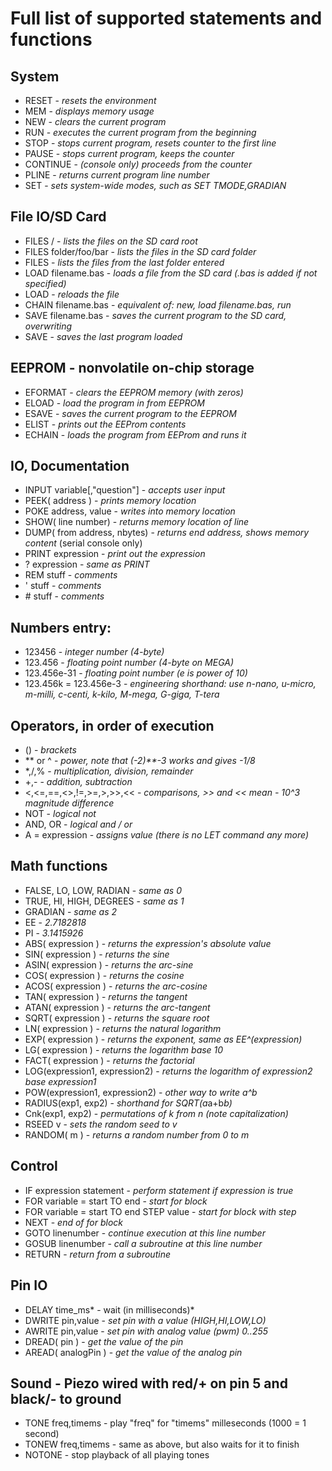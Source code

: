 # Full list of supported statements and functions

## System
- RESET							- *resets the environment*
- MEM							- *displays memory usage*
- NEW							- *clears the current program*
- RUN							- *executes the current program from the beginning*
- STOP							- *stops current program, resets counter to the first line*
- PAUSE							- *stops current program, keeps the counter*
- CONTINUE						- *(console only) proceeds from the counter*
- PLINE							- *returns current program line number*
- SET							- *sets system-wide modes, such as SET TMODE,GRADIAN*

## File IO/SD Card
- FILES /						- *lists the files on the SD card root*
- FILES folder/foo/bar			- *lists the files in the SD card folder*
- FILES							- *lists the files from the last folder entered*
- LOAD filename.bas				- *loads a file from the SD card (.bas is added if not specified)*
- LOAD							- *reloads the file*
- CHAIN filename.bas			- *equivalent of: new, load filename.bas, run*
- SAVE filename.bas				- *saves the current program to the SD card, overwriting*
- SAVE 							- *saves the last program loaded*

## EEPROM - nonvolatile on-chip storage
- EFORMAT						- *clears the EEPROM memory (with zeros)*
- ELOAD							- *load the program in from EEPROM*
- ESAVE							- *saves the current program to the EEPROM*
- ELIST							- *prints out the EEProm contents*
- ECHAIN						- *loads the program from EEProm and runs it*

## IO, Documentation
- INPUT variable[,"question"]	- *accepts user input*
- PEEK( address )				- *prints memory location*
- POKE address, value			- *writes into memory location*
- SHOW( line number)			- *returns memory location of line*
- DUMP( from address, nbytes)	- *returns end address, shows memory content* (serial console only)
- PRINT expression				- *print out the expression*
- ? expression					- *same as PRINT*
- REM stuff						- *comments*
- ' stuff						- *comments*
- \# stuff						- *comments*

## Numbers entry:
- 123456						- *integer number (4-byte)*
- 123.456						- *floating point number (4-byte on MEGA)*
- 123.456e-31					- *floating point number (e is power of 10)*
- 123.456k = 123.456e-3			- *engineering shorthand: use n-nano, u-micro, m-milli, c-centi, k-kilo, M-mega, G-giga, T-tera*

## Operators, in order of execution
- ()							- *brackets*
- ** or ^						- *power, note that (-2)**-3 works and gives -1/8*
- *,/,%							- *multiplication, division, remainder*
- +,-							- *addition, subtraction*
- <,<=,==,<>,!=,>=,>,>>,<<		- *comparisons, >> and << mean - 10^3 magnitude difference*
- NOT 							- *logical not*
- AND, OR 						- *logical and / or*
- A = expression				- *assigns value (there is no LET command any more)*

## Math functions
- FALSE, LO, LOW, RADIAN		- *same as 0*
- TRUE, HI, HIGH, DEGREES		- *same as 1*
- GRADIAN						- *same as 2*
- EE							- *2.7182818*
- PI							- *3.1415926*
- ABS( expression )				- *returns the expression's absolute value*
- SIN( expression )				- *returns the sine*
- ASIN( expression )			- *returns the arc-sine*
- COS( expression )				- *returns the cosine*
- ACOS( expression )			- *returns the arc-cosine*
- TAN( expression )				- *returns the tangent*
- ATAN( expression )			- *returns the arc-tangent*
- SQRT( expression )			- *returns the square root*
- LN( expression )				- *returns the natural logarithm*
- EXP( expression )				- *returns the exponent, same as EE^(expression)*
- LG( expression )				- *returns the logarithm base 10*
- FACT( expression )			- *returns the factorial*
- LOG(expression1, expression2)	- *returns the logarithm of expression2 base expression1*
- POW(expression1, expression2)	- *other way to write a^b*
- RADIUS(exp1, exp2)			- *shorthand for SQRT(a*a+b*b)*
- Cnk(exp1, exp2)				- *permutations of k from n (note capitalization)*
- RSEED v						- *sets the random seed to v*
- RANDOM( m ) 					- *returns a random number from 0 to m*

## Control
- IF expression statement					- *perform statement if expression is true*
- FOR variable = start TO end				- *start for block*
- FOR variable = start TO end STEP value 	- *start for block with step*
- NEXT 										- *end of for block*
- GOTO linenumber 							- *continue execution at this line number*
- GOSUB linenumber 							- *call a subroutine at this line number*
- RETURN									- *return from a subroutine*

## Pin IO 
- DELAY	time_ms*							- wait (in milliseconds)*
- DWRITE pin,value							- *set pin with a value (HIGH,HI,LOW,LO)*
- AWRITE pin,value							- *set pin with analog value (pwm) 0..255*
- DREAD( pin )								- *get the value of the pin* 
- AREAD( analogPin )						- *get the value of the analog pin*

## Sound - Piezo wired with red/+ on pin 5 and black/- to ground
- TONE freq,timems 				- play "freq" for "timems" milleseconds (1000 = 1 second)
- TONEW freq,timems 			- same as above, but also waits for it to finish
- NOTONE 						- stop playback of all playing tones
